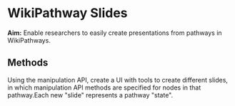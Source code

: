 # WikiPathway Slides
**Aim:** Enable researchers to easily create presentations from pathways in WikiPathways.

## Methods
Using the manipulation API, create a UI with tools to create different slides, in which manipulation API methods are specified for nodes in that pathway.Each new "slide" represents a pathway "state". 
